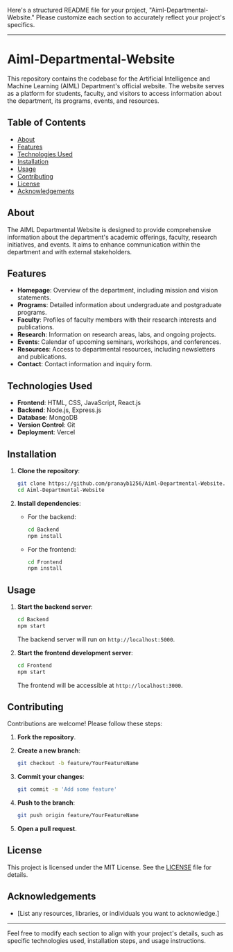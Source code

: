 Here's a structured README file for your project, "Aiml-Departmental-Website." Please customize each section to accurately reflect your project's specifics.

---

# Aiml-Departmental-Website

This repository contains the codebase for the Artificial Intelligence and Machine Learning (AIML) Department's official website. The website serves as a platform for students, faculty, and visitors to access information about the department, its programs, events, and resources.

## Table of Contents

- [About](#about)
- [Features](#features)
- [Technologies Used](#technologies-used)
- [Installation](#installation)
- [Usage](#usage)
- [Contributing](#contributing)
- [License](#license)
- [Acknowledgements](#acknowledgements)

## About

The AIML Departmental Website is designed to provide comprehensive information about the department's academic offerings, faculty, research initiatives, and events. It aims to enhance communication within the department and with external stakeholders.

## Features

- **Homepage**: Overview of the department, including mission and vision statements.
- **Programs**: Detailed information about undergraduate and postgraduate programs.
- **Faculty**: Profiles of faculty members with their research interests and publications.
- **Research**: Information on research areas, labs, and ongoing projects.
- **Events**: Calendar of upcoming seminars, workshops, and conferences.
- **Resources**: Access to departmental resources, including newsletters and publications.
- **Contact**: Contact information and inquiry form.

## Technologies Used

- **Frontend**: HTML, CSS, JavaScript, React.js
- **Backend**: Node.js, Express.js
- **Database**: MongoDB
- **Version Control**: Git
- **Deployment**: Vercel

## Installation

1. **Clone the repository**:

   ```bash
   git clone https://github.com/pranayb1256/Aiml-Departmental-Website.git
   cd Aiml-Departmental-Website
   ```

2. **Install dependencies**:

   - For the backend:

     ```bash
     cd Backend
     npm install
     ```

   - For the frontend:

     ```bash
     cd Frontend
     npm install
     ```

## Usage

1. **Start the backend server**:

   ```bash
   cd Backend
   npm start
   ```

   The backend server will run on `http://localhost:5000`.

2. **Start the frontend development server**:

   ```bash
   cd Frontend
   npm start
   ```

   The frontend will be accessible at `http://localhost:3000`.

## Contributing

Contributions are welcome! Please follow these steps:

1. **Fork the repository**.
2. **Create a new branch**:

   ```bash
   git checkout -b feature/YourFeatureName
   ```

3. **Commit your changes**:

   ```bash
   git commit -m 'Add some feature'
   ```

4. **Push to the branch**:

   ```bash
   git push origin feature/YourFeatureName
   ```

5. **Open a pull request**.

## License

This project is licensed under the MIT License. See the [LICENSE](LICENSE) file for details.

## Acknowledgements

- [List any resources, libraries, or individuals you want to acknowledge.]

---

Feel free to modify each section to align with your project's details, such as specific technologies used, installation steps, and usage instructions. 
